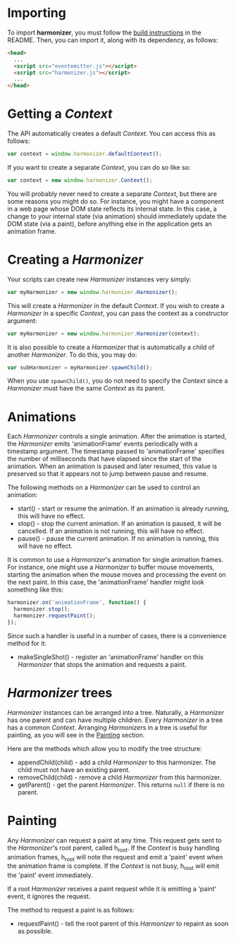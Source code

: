# Importing

To import **harmonizer**, you must follow the [build instructions](README.md#building) in the README. Then, you can import it, along with its dependency, as follows:

```html
<head>
  ...
  <script src="eventemitter.js"></script>
  <script src="harmonizer.js"></script>
  ...
</head>
```

# Getting a *Context*

The API automatically creates a default *Context*. You can access this as follows:

```js
var context = window.harmonizer.defaultContext();
```

If you want to create a separate *Context*, you can do so like so:

```js
var context = new window.harmonizer.Context();
```

You will probably never need to create a separate *Context*, but there are some reasons you might do so. For instance, you might have a component in a web page whose DOM state reflects its internal state. In this case, a change to your internal state (via animation) should immediately update the DOM state (via a paint), before anything else in the application gets an animation frame.

# Creating a *Harmonizer*

Your scripts can create new *Harmonizer* instances very simply:

```js
var myHarmonizer = new window.harmonizer.Harmonizer();
```

This will create a *Harmonizer* in the default *Context*. If you wish to create a *Harmonizer* in a specific *Context*, you can pass the context as a constructor argument:

```js
var myHarmonizer = new window.harmonizer.Harmonizer(context);
```

It is also possible to create a *Harmonizer* that is automatically a child of another *Harmonizer*. To do this, you may do:

```js
var subHarmonizer = myHarmonizer.spawnChild();
```

When you use `spawnChild()`, you do not need to specify the *Context* since a *Harmonizer* must have the same *Context* as its parent.

# Animations

Each *Harmonizer* controls a single animation. After the animation is started, the *Harmonizer* emits 'animationFrame' events periodically with a timestamp argument. The timestamp passed to 'animationFrame' specifies the number of milliseconds that have elapsed since the start of the animation. When an animation is paused and later resumed, this value is preserved so that it appears not to jump between pause and resume.

The following methods on a *Harmonizer* can be used to control an animation:

 * start() - start or resume the animation. If an animation is already running, this will have no effect.
 * stop() - stop the current animation. If an animation is paused, it will be cancelled. If an animation is not running, this will have no effect.
 * pause() - pause the current animation. If no animation is running, this will have no effect.

It is common to use a *Harmonizer*'s animation for single animation frames. For instance, one might use a *Harmonizer* to buffer mouse movements, starting the animation when the mouse moves and processing the event on the next paint. In this case, the 'animationFrame' handler might look something like this:

```js
harmonizer.on('animationFrame', function() {
  harmonizer.stop();
  harmonizer.requestPaint();
});
```

Since such a handler is useful in a number of cases, there is a convenience method for it:

 * makeSingleShot() - register an 'animationFrame' handler on this *Harmonizer* that stops the animation and requests a paint.

# *Harmonizer* trees

*Harmonizer* instances can be arranged into a tree. Naturally, a *Harmonizer* has one parent and can have multiple children. Every *Harmonizer* in a tree has a common *Context*. Arranging *Harmonizer*s in a tree is useful for painting, as you will see in the [Painting](#painting) section.

Here are the methods which allow you to modify the tree structure:

 * appendChild(child) - add a child *Harmonizer* to this harmonizer. The child must not have an existing parent.
 * removeChild(child) - remove a child *Harmonizer* from this harmonizer.
 * getParent() - get the parent *Harmonizer*. This returns `null` if there is no parent.

# Painting

Any *Harmonizer* can request a paint at any time. This request gets sent to the *Harmonizer*'s root parent, called h<sub>root</sub>. If the *Context* is busy handling animation frames, h<sub>root</sub> will note the request and emit a 'paint' event when the animation frame is complete. If the *Context* is not busy, h<sub>root</sub> will emit the 'paint' event immediately.

If a root *Harmonizer* receives a paint request while it is emitting a 'paint' event, it ignores the request.

The method to request a paint is as follows:

 * requestPaint() - tell the root parent of this *Harmonizer* to repaint as soon as possible.
